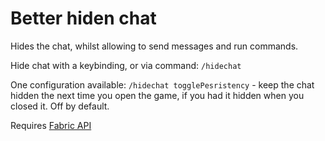 # Better hiden chat
Hides the chat, whilst allowing to send messages and run commands.

Hide chat with a keybinding, or via command: `/hidechat`

One configuration available: `/hidechat togglePesristency` - keep the chat hidden the next time you open the game,
if you had it hidden when you closed it. Off by default.

Requires [Fabric API](https://modrinth.com/mod/fabric-api)
